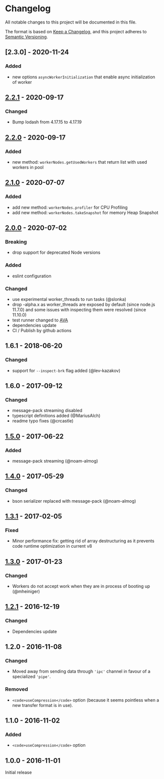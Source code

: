 # Changelog

All notable changes to this project will be documented in this file.

The format is based on [Keep a Changelog](https://keepachangelog.com/en/1.0.0/),
and this project adheres to [Semantic Versioning](https://semver.org/spec/v2.0.0.html).

## [2.3.0] - 2020-11-24

### Added

- new options `asyncWorkerInitialization` that enable async initialization of worker

## [2.2.1] - 2020-09-17

### Changed

- Bump lodash from 4.17.15 to 4.17.19

## [2.2.0] - 2020-09-17

### Added

- new method: `workerNodes.getUsedWorkers` that return list with used workers in pool

## [2.1.0] - 2020-07-07

### Added

- add new method: `workerNodes.profiler` for CPU Profiling
- add new method: `workerNodes.takeSnapshot` for memory Heap Snapshot

## [2.0.0] - 2020-07-02

### Breaking

- drop support for deprecated Node versions

### Added

- eslint configuration

### Changed

- use experimental worker_threads to run tasks (@slonka)
- drop -alpha.x as worker_threads are exposed by default (since node.js 11.7.0) and some issues with inspecting them were resolved (since 11.10.0)
- test runner changed to [AVA](https://github.com/avajs/ava)
- dependencies update
- CI / Publish by github actions

## 1.6.1 - 2018-06-20

### Changed

- support for `--inspect-brk` flag added (@lev-kazakov)

## 1.6.0 - 2017-09-12

### Changed

- message-pack streaming disabled
- typescript definitions added (@MariusAlch)
- readme typo fixes (@crcastle)

## [1.5.0] - 2017-06-22

### Added

- message-pack streaming (@noam-almog)

## [1.4.0] - 2017-05-29

### Changed

- bson serializer replaced with message-pack (@noam-almog)

## [1.3.1] - 2017-02-05

### Fixed

- Minor performance fix: getting rid of array destructuring as it prevents code runtime optimization in current v8

## [1.3.0] - 2017-01-23

### Changed

- Workers do not accept work when they are in process of booting up (@mheiniger)

## [1.2.1] - 2016-12-19

### Changed

- Dependencies update

## 1.2.0 - 2016-11-08

### Changed

- Moved away from sending data through `'ipc'` channel in favour of a specialized `'pipe'`.

### Removed

- `<code>useCompression</code>` option (because it seems pointless when a new transfer format is in use).

## 1.1.0 - 2016-11-02

### Added

- `<code>useCompression</code>` option

## 1.0.0 - 2016-11-01

Initial release

[2.2.1]: https://github.com/allegro/node-worker-nodes/releases/tag/v2.2.1
[2.2.0]: https://github.com/allegro/node-worker-nodes/releases/tag/v2.2.0
[2.1.0]: https://github.com/allegro/node-worker-nodes/releases/tag/v2.1.0
[2.0.0]: https://github.com/allegro/node-worker-nodes/releases/tag/v2.0.0
[1.5.0]: https://github.com/allegro/node-worker-nodes/releases/tag/v1.5.0
[1.4.0]: https://github.com/allegro/node-worker-nodes/releases/tag/v1.4.0
[1.3.1]: https://github.com/allegro/node-worker-nodes/releases/tag/v1.3.1
[1.3.0]: https://github.com/allegro/node-worker-nodes/releases/tag/v1.3.0
[1.2.1]: https://github.com/allegro/node-worker-nodes/releases/tag/v1.2.1